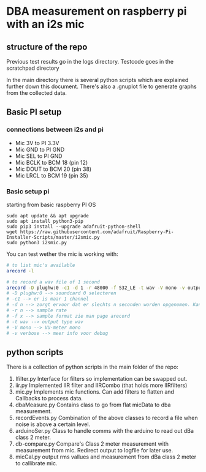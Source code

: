 # DBA measurement on raspberry pi with an i2s mic

## structure of the repo
Previous test results go in the logs directory. Testcode goes in the scratchpad directory

In the main directory there is several python scripts which are explained further down this document. There's also a .gnuplot file to generate graphs from the collected data.


## Basic PI setup
### connections between i2s and pi
- Mic 3V to PI 3.3V
- Mic GND to PI GND
- Mic SEL to PI GND
- Mic BCLK to BCM 18 (pin 12)
- Mic DOUT to BCM 20 (pin 38)
- Mic LRCL to BCM 19 (pin 35)

### Basic setup pi
starting from basic raspberry PI OS

```
sudo apt update && apt upgrade
sudo apt install python3-pip
sudo pip3 install --upgrade adafruit-python-shell
wget https://raw.githubusercontent.com/adafruit/Raspberry-Pi-Installer-Scripts/master/i2smic.py
sudo python3 i2smic.py
```


You can test wether the mic is working with:
```bash
# to list mic's available
arecord -l

# to record a wav file of 1 second
arecord -D plughw:0 -c1 -d 1 -r 48000 -f S32_LE -t wav -V mono -v output.wav
# -D plughw:0 --> soundcard 0 selecteren
# -c1 --> er is maar 1 channel
# -d n --> zorgt ervoor dat er slechts n seconden worden opgenomen. Kan worden weggelaten
# -r n --> sample rate
# -f x --> sample format zie man page arecord
# -t wav --> output type wav
# -V mono --> VU-meter mono
# -v verbose --> meer info voor debug
```
## python scripts
There is a collection of python scripts in the main folder of the repo:
1. Ifilter.py Interface for filters so implementation can be swapped out.
2. iir.py Implemented IIR filter and IIRCombo (that holds more IIRfilters)
3. mic.py Implements mic functions. Can add filters to flatten and Callbacks to process data.
4. dbaMeasure.py Contains class to go from flat micData to dba measurement.
5. recordEvents.py Combination of the above classes to record a file when noise is above a certain level.
6. arduinoSer.py Class to handle comms with the arduino to read out dBa class 2 meter.
7. db-compare.py Compare's Class 2 meter measurement with measurement from mic. Redirect output to logfile for later use.
8. micCal.py output rms vallues and measurement from dBa class 2 meter to callibrate mic.

